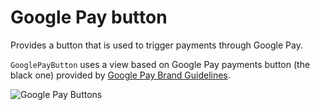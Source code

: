 # Google Pay button

Provides a button that is used to trigger payments through Google Pay.

`GooglePayButton` uses a view based on Google Pay payments button (the black one) provided by [Google Pay Brand Guidelines](https://developers.google.com/pay/api/web/guides/brand-guidelines).

![Google Pay Buttons](https://developers.google.com//pay/api/images/brand-guidelines/buy-buttons-black.png)
